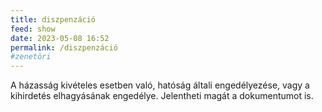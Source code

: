 ```yaml
---
title: diszpenzáció
feed: show
date: 2023-05-08 16:52
permalink: /diszpenzáció
#zenetöri
---
```


A házasság kivételes esetben való, hatóság általi engedélyezése, vagy a kihirdetés elhagyásának engedélye.
Jelentheti magát a dokumentumot is.